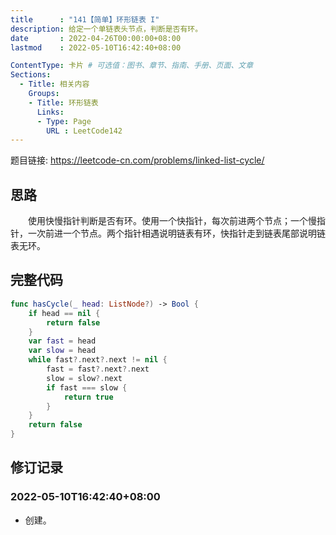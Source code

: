 ```yaml
---
title      : "141【简单】环形链表 I"
description: 给定一个单链表头节点，判断是否有环。
date       : 2022-04-26T00:00:00+08:00
lastmod    : 2022-05-10T16:42:40+08:00

ContentType: 卡片 # 可选值：图书、章节、指南、手册、页面、文章
Sections:
  - Title: 相关内容
    Groups:
    - Title: 环形链表
      Links:
      - Type: Page
        URL : LeetCode142
---
```

题目链接: https://leetcode-cn.com/problems/linked-list-cycle/

## 思路
　　使用快慢指针判断是否有环。使用一个快指针，每次前进两个节点；一个慢指针，一次前进一个节点。两个指针相遇说明链表有环，快指针走到链表尾部说明链表无环。

## 完整代码
```swift
func hasCycle(_ head: ListNode?) -> Bool {
    if head == nil {
        return false
    }
    var fast = head
    var slow = head
    while fast?.next?.next != nil {
        fast = fast?.next?.next
        slow = slow?.next
        if fast === slow {
            return true
        }
    }
    return false
}
```

## 修订记录
### 2022-05-10T16:42:40+08:00
* 创建。